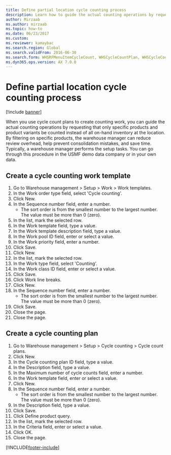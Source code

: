 ```yaml
--- 
title: Define partial location cycle counting process 
description: Learn how to guide the actual counting operations by requesting that only specific products be counted instead of all on-hand inventory at the location. 
author: Mirzaab
ms.author: mirzaab
ms.topic: how-to
ms.date: 06/23/2017
ms.custom:
ms.reviewer: kamaybac
ms.search.region: Global
ms.search.validFrom: 2016-06-30
ms.search.form: WHSRFMenuItemCycleCount, WHSCycleCountPlan, WHSCycleCountPlanListPage, WHSWorkTemplateTable
ms.dyn365.ops.version: AX 7.0.0 
---
```


# Define partial location cycle counting process 

[!include [banner](../../includes/banner.md)]

When you use cycle count plans to create counting work, you can guide the actual counting operations by requesting that only specific products and product variants be counted instead of all on-hand inventory at the location. By filtering on specific products, the warehouse manager can reduce review overhead, help prevent consolidation mistakes, and save time. Typically, a warehouse manager performs the setup tasks. You can go through this procedure in the USMF demo data company or in your own data.


## Create a cycle counting work template
1. Go to Warehouse management > Setup > Work > Work templates.
2. In the Work order type field, select 'Cycle counting'.
3. Click New.
4. In the Sequence number field, enter a number.
    * The sort order is from the smallest number to the largest number. The value must be more than 0 (zero).  
5. In the list, mark the selected row.
6. In the Work template field, type a value.
7. In the Work template description field, type a value.
8. In the Work pool ID field, enter or select a value.
9. In the Work priority field, enter a number.
10. Click Save.
11. Click New.
12. In the list, mark the selected row.
13. In the Work type field, select 'Counting'.
14. In the Work class ID field, enter or select a value.
15. Click Save.
16. Click Work line breaks.
17. Click New.
18. In the Sequence number field, enter a number.
    * The sort order is from the smallest number to the largest number. The value must be more than 0 (zero).  
19. Click Save.
20. Close the page.
21. Close the page.

## Create a cycle counting plan
1. Go to Warehouse management > Setup > Cycle counting > Cycle count plans.
2. Click New.
3. In the Cycle counting plan ID field, type a value.
4. In the Description field, type a value.
5. In the Maximum number of cycle counts field, enter a number.
6. In the Work template field, enter or select a value.
7. Click New.
8. In the Sequence number field, enter a number.
    * The sort order is from the smallest number to the largest number. The value must be more than 0 (zero).  
9. In the Description field, type a value.
10. Click Save.
11. Click Define product query.
12. In the list, mark the selected row.
13. In the Criteria field, enter or select a value.
14. Click OK.
15. Close the page.



[!INCLUDE[footer-include](../../../includes/footer-banner.md)]